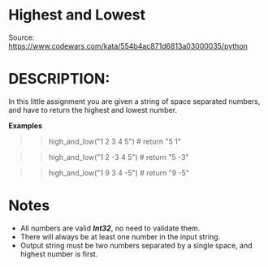 # Highest and Lowest
Source: https://www.codewars.com/kata/554b4ac871d6813a03000035/python

# DESCRIPTION:

In this little assignment you are given a string of space separated numbers, and have to return the highest and lowest number.

**Examples**
>> high_and_low("1 2 3 4 5")  # return "5 1"

>> high_and_low("1 2 -3 4 5") # return "5 -3"

>> high_and_low("1 9 3 4 -5") # return "9 -5"

# Notes
- All numbers are valid ***Int32***, no need to validate them.
- There will always be at least one number in the input string.
- Output string must be two numbers separated by a single space, and highest number is first.